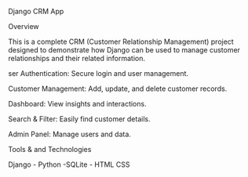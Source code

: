 Django CRM App

Overview

This is a complete CRM (Customer Relationship Management) project designed to demonstrate how Django can be used to manage customer relationships and their related information.


ser Authentication: Secure login and user management.

Customer Management: Add, update, and delete customer records.

Dashboard: View insights and interactions.

Search & Filter: Easily find customer details.

Admin Panel: Manage users and data.

Tools & and Technologies


Django - Python -SQLite - HTML CSS 

